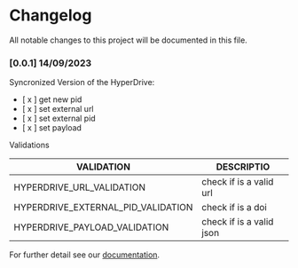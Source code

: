 # Changelog

All notable changes to this project will be documented in this file.

### [0.0.1] 14/09/2023

Syncronized  Version of the HyperDrive:

- [ x ] get new pid
- [ x ] set external url
- [ x ] set external pid
- [ x ] set payload

Validations

| VALIDATION                          | DESCRIPTIO                  |
| ---                                 | ---                         |
| HYPERDRIVE_URL_VALIDATION           | check if is a valid url     |
| HYPERDRIVE_EXTERNAL_PID_VALIDATION  | check if is a doi           |
| HYPERDRIVE_PAYLOAD_VALIDATION       | check if is a valid json    |

For further detail see our [documentation](docs/hyperdrive_parameters.md).